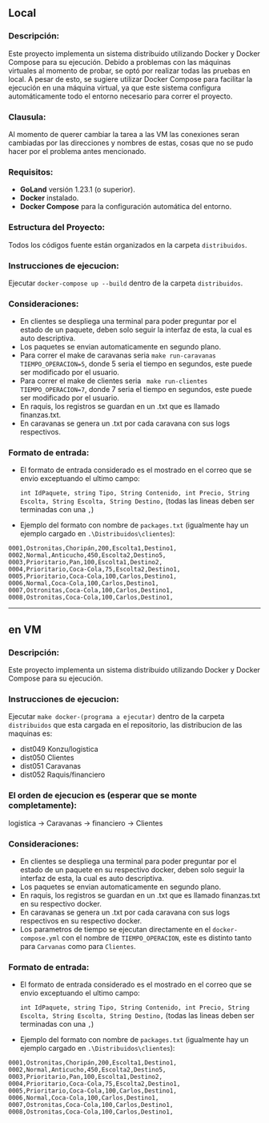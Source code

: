 ## Local
### Descripción:
Este proyecto implementa un sistema distribuido utilizando Docker y Docker Compose para su ejecución. Debido a problemas con las máquinas virtuales al momento de probar, se optó por realizar todas las pruebas en local. A pesar de esto, se sugiere utilizar Docker Compose para facilitar la ejecución en una máquina virtual, ya que este sistema configura automáticamente todo el entorno necesario para correr el proyecto.

### Clausula:
Al momento de querer cambiar la tarea a las VM las conexiones seran cambiadas por las direcciones y nombres de estas, cosas que no se pudo hacer por el problema antes mencionado.

### Requisitos:
- **GoLand** versión 1.23.1 (o superior).
- **Docker** instalado.
- **Docker Compose** para la configuración automática del entorno.

### Estructura del Proyecto:
Todos los códigos fuente están organizados en la carpeta `distribuidos`.

### Instrucciones de ejecucion:
Ejecutar `docker-compose up --build` dentro de la carpeta `distribuidos`.

### Consideraciones:
- En clientes se despliega una terminal para poder preguntar por el estado de un paquete, deben solo seguir la interfaz de esta, la cual es auto descriptiva.
- Los paquetes se envian automaticamente en segundo plano.
- Para correr el make de caravanas seria `make run-caravanas TIEMPO_OPERACION=5`, donde 5 seria el tiempo en segundos, este puede ser modificado por el usuario.
- Para correr el make de clientes seria ` make run-clientes TIEMPO_OPERACION=7`, donde 7 seria el tiempo en segundos, este puede ser modificado por el usuario.
- En raquis, los registros se guardan en un .txt que es llamado finanzas.txt.
- En caravanas se genera un .txt por cada caravana con sus logs respectivos.

### Formato de entrada:

- El formato de entrada considerado es el mostrado en el correo que se envio exceptuando el ultimo campo:

  `int IdPaquete, string Tipo, String Contenido, int Precio, String Escolta, String Escolta, String Destino,` (todas las lineas deben ser terminadas con una `,`)

- Ejemplo del formato con nombre de `packages.txt` (igualmente hay un ejemplo cargado en `.\Distribuidos\clientes`):

````
0001,Ostronitas,Choripán,200,Escolta1,Destino1,
0002,Normal,Anticucho,450,Escolta2,Destino5,
0003,Prioritario,Pan,100,Escolta1,Destino2,
0004,Prioritario,Coca-Cola,75,Escolta2,Destino1,
0005,Prioritario,Coca-Cola,100,Carlos,Destino1,
0006,Normal,Coca-Cola,100,Carlos,Destino1,
0007,Ostronitas,Coca-Cola,100,Carlos,Destino1,
0008,Ostronitas,Coca-Cola,100,Carlos,Destino1,
````
--------------------
## en VM

### Descripción:
Este proyecto implementa un sistema distribuido utilizando Docker y Docker Compose para su ejecución.

### Instrucciones de ejecucion:
Ejecutar `make docker-(programa a ejecutar)` dentro de la carpeta `distribuidos` que esta cargada en el repositorio, las distribucion de las maquinas es:

- dist049 Konzu/logistica
- dist050 Clientes
- dist051 Caravanas
- dist052 Raquis/financiero

### El orden de ejecucion es (esperar que se monte completamente):

logistica -> Caravanas -> financiero -> Clientes

### Consideraciones:
- En clientes se despliega una terminal para poder preguntar por el estado de un paquete en su respectivo docker, deben solo seguir la interfaz de esta, la cual es auto descriptiva.
- Los paquetes se envian automaticamente en segundo plano.
- En raquis, los registros se guardan en un .txt que es llamado finanzas.txt en su respectivo docker.
- En caravanas se genera un .txt por cada caravana con sus logs respectivos en su respectivo docker.
- Los parametros de tiempo se ejecutan directamente en el `docker-compose.yml` con el nombre de `TIEMPO_OPERACION`, este es distinto tanto para `Carvanas` como para `Clientes`.

### Formato de entrada:

- El formato de entrada considerado es el mostrado en el correo que se envio exceptuando el ultimo campo:

  `int IdPaquete, string Tipo, String Contenido, int Precio, String Escolta, String Escolta, String Destino,` (todas las lineas deben ser terminadas con una `,`)

- Ejemplo del formato con nombre de `packages.txt` (igualmente hay un ejemplo cargado en `.\Distribuidos\clientes`):

````
0001,Ostronitas,Choripán,200,Escolta1,Destino1,
0002,Normal,Anticucho,450,Escolta2,Destino5,
0003,Prioritario,Pan,100,Escolta1,Destino2,
0004,Prioritario,Coca-Cola,75,Escolta2,Destino1,
0005,Prioritario,Coca-Cola,100,Carlos,Destino1,
0006,Normal,Coca-Cola,100,Carlos,Destino1,
0007,Ostronitas,Coca-Cola,100,Carlos,Destino1,
0008,Ostronitas,Coca-Cola,100,Carlos,Destino1,
````